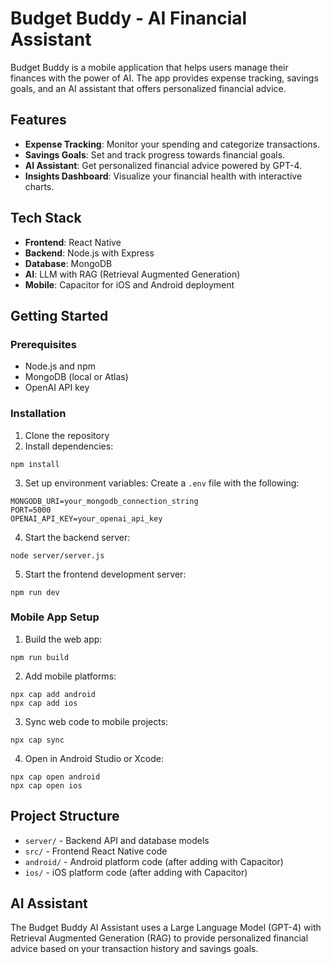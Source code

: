 
# Budget Buddy - AI Financial Assistant

Budget Buddy is a mobile application that helps users manage their finances with the power of AI. The app provides expense tracking, savings goals, and an AI assistant that offers personalized financial advice.

## Features

- **Expense Tracking**: Monitor your spending and categorize transactions.
- **Savings Goals**: Set and track progress towards financial goals.
- **AI Assistant**: Get personalized financial advice powered by GPT-4.
- **Insights Dashboard**: Visualize your financial health with interactive charts.

## Tech Stack

- **Frontend**: React Native
- **Backend**: Node.js with Express
- **Database**: MongoDB
- **AI**: LLM with RAG (Retrieval Augmented Generation)
- **Mobile**: Capacitor for iOS and Android deployment

## Getting Started

### Prerequisites

- Node.js and npm
- MongoDB (local or Atlas)
- OpenAI API key

### Installation

1. Clone the repository
2. Install dependencies:
```
npm install
```

3. Set up environment variables:
Create a `.env` file with the following:
```
MONGODB_URI=your_mongodb_connection_string
PORT=5000
OPENAI_API_KEY=your_openai_api_key
```

4. Start the backend server:
```
node server/server.js
```

5. Start the frontend development server:
```
npm run dev
```

### Mobile App Setup

1. Build the web app:
```
npm run build
```

2. Add mobile platforms:
```
npx cap add android
npx cap add ios
```

3. Sync web code to mobile projects:
```
npx cap sync
```

4. Open in Android Studio or Xcode:
```
npx cap open android
npx cap open ios
```

## Project Structure

- `server/` - Backend API and database models
- `src/` - Frontend React Native code
- `android/` - Android platform code (after adding with Capacitor)
- `ios/` - iOS platform code (after adding with Capacitor)

## AI Assistant

The Budget Buddy AI Assistant uses a Large Language Model (GPT-4) with Retrieval Augmented Generation (RAG) to provide personalized financial advice based on your transaction history and savings goals.
